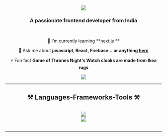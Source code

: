 
<h1 align="center">
    <img src="https://readme-typing-svg.herokuapp.com/?font=Righteous&size=35&center=true&vCenter=true&width=500&height=70&duration=4000&lines=Hi+There!+👋;+I'm+satiyka+basu!;" />
</h1>

<h3 align="center">A passionate frontend developer from India</h3>

<br/>

<div align="center">
 

 
 🌱 I’m currently learning **next.js **

 💬 Ask me about **javascript, React, Firebase... or anything [here](https://github.com/satiykabasu/issues)**

 ⚡ Fun fact **Game of Thrones Night's Watch cloaks are made from Ikea rugs**
 
 </div>
 
<div align="center"> 
  
  <a href="www.linkedin.com/in/satiyka-basu" target="_blank">
    <img src="https://img.shields.io/badge/LinkedIn-0077B5?style=for-the-badge&logo=linkedin&logoColor=white" target="_blank" />
  </a>
  
</div>

 <hr/>
 
<h2 align="center">⚒️ Languages-Frameworks-Tools ⚒️</h2>
<br/>
<div align="center">
    <img src="https://skillicons.dev/icons?i=github,javascript,typescript,firebase,react,html,css" /><br>
    <img src="https://skillicons.dev/icons?i=bootstrap,tailwindcss,materialui,vscode,,git" />
</div>

<br/>
<hr/>

